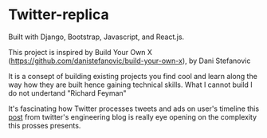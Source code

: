 # Twitter-replica
Built with Django, Bootstrap, Javascript, and React.js.

This project is inspired by Build Your Own X (https://github.com/danistefanovic/build-your-own-x), by Dani Stefanovic 

It is a consept of building existing projects you find cool and learn along the way how they are built hence gaining technical skills.
What I cannot build I do not undertand "Richard Feyman"

It's fascinating how Twitter processes tweets and ads on user's timeline this [post](https://blog.twitter.com/engineering/en_us/topics/infrastructure/2021/sharding-simplification-and-twitters-ads-serving-platform.html) from twitter's engineering blog is really eye opening on the complexity this prosses presents.

